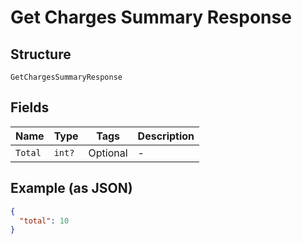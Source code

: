 
# Get Charges Summary Response

## Structure

`GetChargesSummaryResponse`

## Fields

| Name | Type | Tags | Description |
|  --- | --- | --- | --- |
| `Total` | `int?` | Optional | - |

## Example (as JSON)

```json
{
  "total": 10
}
```

